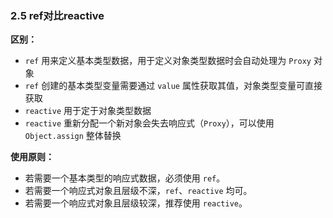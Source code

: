 ### 2.5 ref对比reactive

**区别：**

- `ref` 用来定义基本类型数据，用于定义对象类型数据时会自动处理为 `Proxy` 对象
- `ref` 创建的基本类型变量需要通过 `value` 属性获取其值，对象类型变量可直接获取
- `reactive` 用于定于对象类型数据
- `reactive` 重新分配一个新对象会失去响应式（`Proxy`），可以使用 `Object.assign` 整体替换

**使用原则：**

- 若需要一个基本类型的响应式数据，必须使用 `ref`。
- 若需要一个响应式对象且层级不深，`ref`、`reactive` 均可。
- 若需要一个响应式对象且层级较深，推荐使用 `reactive`。
